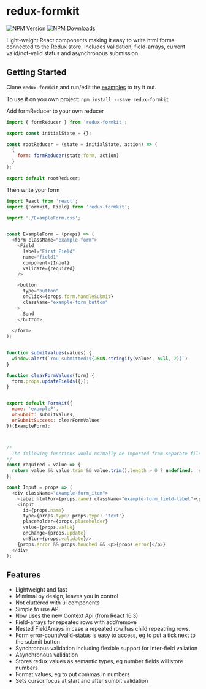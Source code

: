 # redux-formkit

[![NPM Version](https://img.shields.io/npm/v/redux-formkit.svg?style=flat)](https://www.npmjs.com/package/redux-formkit)
[![NPM Downloads](https://img.shields.io/npm/dm/redux-formkit.svg?style=flat)](https://npmcharts.com/compare/redux-formkit?minimal=true)

Light-weight React components making it easy to write html forms connected to the Redux store. Includes validation, field-arrays, current valid/not-valid status and asynchronous submission.


## Getting Started
Clone `redux-formkit` and run/edit the [examples](https://github.com/chrisfield/redux-formkit/tree/master/examples) to try it out.

To use it on you own project:
`npm install --save redux-formkit`


Add formReducer to your own reducer
```javascript
import { formReducer } from 'redux-formkit';

export const initialState = {};

const rootReducer = (state = initialState, action) => (
  {
    form: formReducer(state.form, action)
  }
);

export default rootReducer;
```


Then write your form
```javascript
import React from 'react';
import {Formkit, Field} from 'redux-formkit';

import './ExampleForm.css';


const ExampleForm = (props) => (
  <form className="example-form">
    <Field
      label="First Field"
      name="field1"
      component={Input}
      validate={required}
    />

    <button
      type="button"
      onClick={props.form.handleSubmit} 
      className="example-form_button"
    >
      Send
    </button>
            
  </form>
);


function submitValues(values) {
  window.alert(`You submitted:${JSON.stringify(values, null, 2)}`)
}

function clearFormValues(form) {
  form.props.updateFields({});
}


export default Formkit({
  name: 'exampleF',
  onSubmit: submitValues,
  onSubmitSuccess: clearFormValues
})(ExampleForm);



/*
  The following functions would normally be imported from separate files and reused across a project 
*/
const required = value => {
  return value && value.trim && value.trim().length > 0 ? undefined: 'required'
};

const Input = props => (
  <div className="example-form_item">
    <label htmlFor={props.name} className="example-form_field-label">{props.label}</label>
    <input 
      id={props.name} 
      type={props.type? props.type: 'text'} 
      placeholder={props.placeholder} 
      value={props.value} 
      onChange={props.update} 
      onBlur={props.validate}/>
    {props.error && props.touched && <p>{props.error}</p>}
  </div>
);
```

## Features
- Lightweight and fast
- Mimimal by design, leaves you in control
- Not cluttered with ui components
- Simple to use API
- Now uses the new Context Api (from React 16.3) 
- Field-arrays for repeated rows with add/remove
- Nested FieldArrays in case a repeated row has child repeatring rows.
- Form error-count/valid-status is easy to access, eg to put a tick next to the submit button
- Synchronous validation including flexible support for inter-field valiation
- Asynchronous validation
- Stores redux values as semantic types, eg number fields will store numbers
- Format values, eg to put commas in numbers
- Sets cursor focus at start and after sumbit validation

